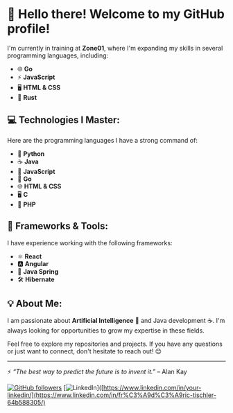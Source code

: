 # 👋 Hello there! Welcome to my GitHub profile!

I'm currently in training at **Zone01**, where I'm expanding my skills in several programming languages, including:

- 🌐 **Go**
- ⚡ **JavaScript**
- 🖥 **HTML & CSS**
- 🦀 **Rust**

## 💻 Technologies I Master:
Here are the programming languages I have a strong command of:

- 🐍 **Python**
- ☕ **Java**
- 📜 **JavaScript**
- 🚀 **Go**
- 🌐 **HTML & CSS**
- 🖥 **C**
- 🐘 **PHP**

## 🚀 Frameworks & Tools:
I have experience working with the following frameworks:

- ⚛️ **React**
- 🅰️ **Angular**
- 🌱 **Java Spring**
- 🛠 **Hibernate**

## 💡 About Me:
I am passionate about **Artificial Intelligence** 🤖 and Java development ☕. I'm always looking for opportunities to grow my expertise in these fields.

Feel free to explore my repositories and projects. If you have any questions or just want to connect, don't hesitate to reach out! 😊

---

⚡ *“The best way to predict the future is to invent it.”* – Alan Kay

[![GitHub followers](https://img.shields.io/github/followers/your-username?style=social)](https://github.com/FredericTischler)
[![LinkedIn](https://img.shields.io/badge/LinkedIn-Connect-blue)]([https://www.linkedin.com/in/your-linkedin/](https://www.linkedin.com/in/fr%C3%A9d%C3%A9ric-tischler-64b588305/)
